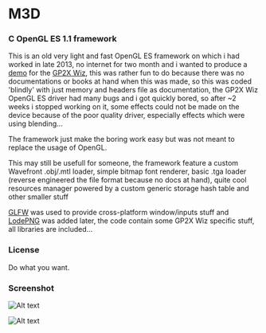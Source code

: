 M3D
=========

### C OpenGL ES 1.1 framework ###

This is an old very light and fast OpenGL ES framework on which i had worked in late 2013, no internet for two month and i wanted to produce a [demo](http://en.wikipedia.org/wiki/Demoscene) for the [GP2X Wiz](https://en.wikipedia.org/wiki/GP2X_Wiz#Overview), this was rather fun to do because there was no documentations or books at hand when this was made, so this was coded 'blindly' with just memory and headers file as documentation, the GP2X Wiz OpenGL ES driver had many bugs and i got quickly bored, so after ~2 weeks i stopped working on it, some effects could not be made on the device because of the poor quality driver, especially effects which were using blending...

The framework just make the boring work easy but was not meant to replace the usage of OpenGL.

This may still be usefull for someone, the framework feature a custom Wavefront .obj/.mtl loader, simple bitmap font renderer, basic .tga loader (reverse engineered the file format because no docs at hand), quite cool resources manager powered by a custom generic storage hash table and other smaller stuff

[GLFW](http://www.glfw.org/) was used to provide cross-platform window/inputs stuff and [LodePNG](http://lodev.org/lodepng/) was added later, the code contain some GP2X Wiz specific stuff, all libraries are included...

### License ###

Do what you want.

### Screenshot ###

![Alt text](http://www.garzul.tonsite.biz/tmp_/demo.png "m3d")

![Alt text](http://garzul.tonsite.biz/m3d/hash_table_occupancy.png "hash table occupancy pattern")
